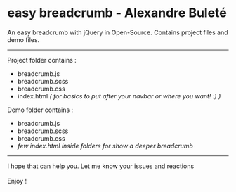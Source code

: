 # easy breadcrumb - Alexandre Buleté

An easy breadcrumb with jQuery in Open-Source. Contains project files and demo files.

<hr>

Project folder contains : <br>
<ul>
	<li>breadcrumb.js</li>
	<li>breadcrumb.scss</li>
	<li>breadcrumb.css</li>
	<li>index.html <em>( for basics to put after your navbar or where you want! :) )</em></li>
</ul>



Demo folder contains : <br>
<ul>
	<li>breadcrumb.js</li>
	<li>breadcrumb.scss</li>
	<li>breadcrumb.css</li>
	<li><em>few index.html inside folders for show a deeper breadcrumb</em></li>
</ul>

<hr>

I hope that can help you. Let me know your issues and reactions<br><br>
Enjoy !
